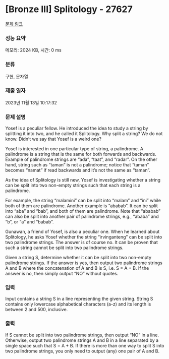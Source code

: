 # [Bronze III] Splitology - 27627 

[문제 링크](https://www.acmicpc.net/problem/27627) 

### 성능 요약

메모리: 2024 KB, 시간: 0 ms

### 분류

구현, 문자열

### 제출 일자

2023년 11월 13일 10:17:32

### 문제 설명

<p>Yosef is a peculiar fellow. He introduced the idea to study a string by splitting it into two, and he called it Splitology. Why split a string? We do not know. Didn’t we say that Yosef is a weird one?</p>

<p>Yosef is interested in one particular type of string, a palindrome. A palindrome is a string that is the same for both forwards and backwards. Example of palindrome strings are “ada”, “taat”, and “radar”. On the other hand, string such as “taman” is not a palindrome; notice that “taman” becomes “namat” if read backwards and it’s not the same as “taman”.</p>

<p>As the idea of Splitology is still new, Yosef is investigating whether a string can be split into two non-empty strings such that each string is a palindrome.</p>

<p>For example, the string “malamini” can be split into “malam” and “ini” while both of them are palindrome. Another example is “ababab”. It can be split into “aba” and “bab”, and both of them are palindrome. Note that “ababab” can also be split into another pair of palindrome strings, e.g., “ababa” and “b”, or “a” and “babab”.</p>

<p>Gunawan, a friend of Yosef, is also a peculiar one. When he learned about Splitology, he asks Yosef whether the string “irvinganteng” can be split into two palindrome strings. The answer is of course no. It can be proven that such a string cannot be split into two palindrome strings.</p>

<p>Given a string S, determine whether it can be split into two non-empty palindrome strings. If the answer is yes, then output two palindrome strings A and B where the concatenation of A and B is S, i.e. S = A + B. If the answer is no, then simply output “NO” without quotes.</p>

### 입력 

 <p>Input contains a string S in a line representing the given string. String S contains only lowercase alphabetical characters (a-z) and its length is between 2 and 500, inclusive.</p>

### 출력 

 <p>If S cannot be split into two palindrome strings, then output “NO” in a line. Otherwise, output two palindrome strings A and B in a line separated by a single space such that S = A + B. If there is more than one way to split S into two palindrome strings, you only need to output (any) one pair of A and B.</p>

